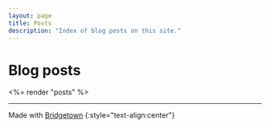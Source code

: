 ```yaml
---
layout: page
title: Posts
description: "Index of blog posts on this site."
---
```


# Blog posts

<%= render "posts" %>

----

Made with [Bridgetown](/webtech/bridgetown/)
{:style="text-align:center"}
